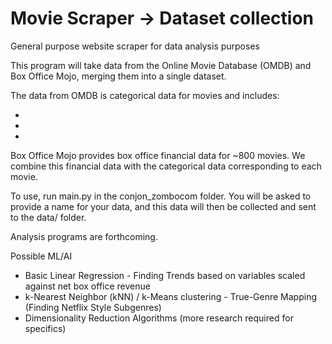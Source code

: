 # Movie Scraper -> Dataset collection
General purpose website scraper for data analysis purposes

This program will take data from the Online Movie Database (OMDB) and Box Office Mojo, merging them into a single dataset.

The data from OMDB is categorical data for movies and includes:

-
-
-

Box Office Mojo provides box office financial data for ~800 movies. We combine this financial data with the categorical data
corresponding to each movie.

To use, run main.py in the conjon_zombocom folder. You will be asked to provide a name for your data, and this data will then be
collected and sent to the data/ folder. 

Analysis programs are forthcoming. 

Possible ML/AI
- Basic Linear Regression - Finding Trends based on variables scaled against net box office revenue 
- k-Nearest Neighbor (kNN) / k-Means clustering - True-Genre Mapping (Finding Netflix Style Subgenres)
- Dimensionality Reduction Algorithms (more research required for specifics)
